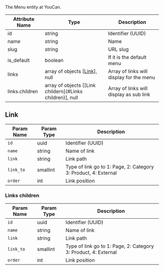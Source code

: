The Menu entity at YouCan.

| Attribute Name    | Type                                                      | Description                               |
| -------------     | ----------------------------------------------------------| ----------------------------------------- |
| id                | string                                                    | Identifier (UUID)                         |
| name              | string                                                    | Name                                      |
| slug              | string                                                    | URL slug                                  |
| is_default        | boolean                                                   | If it is the default menu                 |
| links             | array of objects [[Link](#link)], null                    | Array of links will display for the menu  |
| links.children    | array of objects [[Link childern](#Links children)], null | Array of links will display as sub link   |

## Link

| Param Name    | Param Type    | Description                                                       |    
| ------------  | ------------- | ----------------------------------------------------------------- | 
| `id`          | uuid          | Identifier (UUID)                                                 | 
| `name`        | string        | Name of link                                                      | 
| `link`        | string        | Link path                                                         | 
| `link_to`     | smallint      | Type of link go to 1: Page, 2: Category 3: Product, 4: External   | 
| `order`       | int           | Link position                                                     | 

### Links children

| Param Name    | Param Type    | Description                                                       | 
| ------------  | ------------- | ----------------------------------------------------------------- | 
| `id`          | uuid          | Identifier (UUID)                                                 | 
| `name`        | string        | Name of link                                                      | 
| `link`        | string        | Link path                                                         | 
| `link_to`     | smallint      | Type of link go to 1: Page, 2: Category 3: Product, 4: External   | 
| `order`       | int           | Link position                                                     |